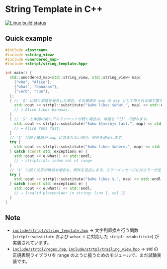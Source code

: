 # String Template in C++
[![Linux build status](https://github.com/acd1034/cpp-string-template/actions/workflows/linux-build.yml/badge.svg)](https://github.com/acd1034/cpp-string-template/actions/workflows/linux-build.yml)

## Quick example
```cpp
#include <iostream>
#include <string_view>
#include <unordered_map>
#include <strtpl/string_template.hpp>

int main() {
  std::unordered_map<std::string_view, std::string_view> map{
    {"who", "Alice"},
    {"what", "bananas"},
    {"verb", "run"},
  };
  { // '$' に続く単語を発見した場合、その単語を map の key として得られる値で置き換えます。
    std::cout << strtpl::substitute("$who likes $what.", map) << std::endl;
    // → Alice likes bananas.
  }
  { // '$' と単語の後にアルファベットが続く場合は、単語を "{}" で囲みます。
    std::cout << strtpl::substitute("$who ${verb}s fast.", map) << std::endl;
    // → Alice runs fast.
  }
  // '$' に続く単語が map に含まれない場合、例外を送出します。
  try {
    std::cout << strtpl::substitute("$who likes $where.", map) << std::endl;
  } catch (const std::exception& e) {
    std::cout << e.what() << std::endl;
    // → strtpl::at: index out of range
  }
  // '$' に続く文字が無効な場合も、例外を送出します。エラーメッセージにはエラーが生じた文字の行番号と列番号を含みます。
  try {
    std::cout << strtpl::substitute("$who likes $.", map) << std::endl;
  } catch (const std::exception& e) {
    std::cout << e.what() << std::endl;
    // → Invalid placeholder in string: line 1, col 12
  }
}
```

## Note
- [`include/strtpl/string_template.hpp`](https://github.com/acd1034/cpp-string-template/blob/main/include/strtpl/string_template.hpp)
  → 文字列置換を行う関数 (`strtpl::substitute` および `wchar_t` に対応した `strtpl::wsubstitute`) が実装されています。
- [`include/strtpl/regex.hpp`](https://github.com/acd1034/cpp-string-template/blob/main/include/strtpl/regex.hpp),
  [`include/strtpl/trailing_view.hpp`](https://github.com/acd1034/cpp-string-template/blob/main/include/strtpl/trailing_view.hpp)
  → std の正規表現ライブラリを range のように扱うためのモジュールで、まだ試験実装です。
